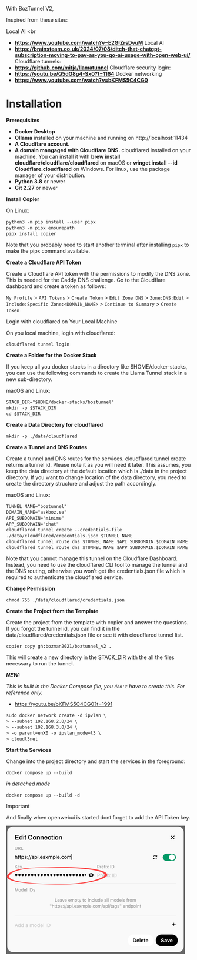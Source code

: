 With BozTunnel V2, 

Inspired from these sites:

Local AI <br
- **https://www.youtube.com/watch?v=E2GIZrsDvuM**
Local AI <br>
- **https://brainsteam.co.uk/2024/07/08/ditch-that-chatgpt-subscription-moving-to-pay-as-you-go-ai-usage-with-open-web-ui/**
Cloudflare tunnels: <br>
- **https://github.com/mitja/llamatunnel**
Cloudflare security login: <br>
- **https://youtu.be/Q5dG8g4-Sx0?t=1164**
Docker networking <br>
- **https://www.youtube.com/watch?v=bKFMS5C4CG0**


# Installation

**Prerequisites**

- **Docker Desktop**
- **Ollama** installed on your machine and running on http://localhost:11434
- **A Cloudflare account.**
- **A domain mangaged with Cloudflare DNS.**
cloudflared installed on your machine. You can install it with **brew install cloudflare/cloudflare/cloudflared** on macOS or **winget install --id Cloudflare.cloudflared** on Windows. For linux, use the package manager of your distribution.
- **Python 3.8** or newer
- **Git 2.27** or newer

**Install Copier**

On Linux:
```
python3 -m pip install --user pipx
python3 -m pipx ensurepath
pipx install copier
```

Note that you probably need to start another terminal after installing ``pipx`` to make the pipx command available.

**Create a Cloudflare API Token**

Create a Cloudflare API token with the permissions to modify the DNS zone. This is needed for the Caddy DNS challenge. Go to the Cloudflare dashboard and create a token as follows:

``My Profile`` > ``API Tokens`` > ``Create Token`` > ``Edit Zone DNS`` > ``Zone:DNS:Edit`` > ``Include:Specific Zone:<DOMAIN_NAME>`` > ``Continue to Summary`` > ``Create Token``

Login with cloudflared on Your Local Machine

On you local machine, login with cloudflared:
````
cloudflared tunnel login
````
**Create a Folder for the Docker Stack**

If you keep all you docker stacks in a directory like $HOME/docker-stacks, you can use the following commands to create the Llama Tunnel stack in a new sub-directory.

macOS and Linux:
````
STACK_DIR="$HOME/docker-stacks/boztunnel"
mkdir -p $STACK_DIR
cd $STACK_DIR
````

**Create a Data Directory for cloudflared**

````
mkdir -p ./data/cloudflared
````

**Create a Tunnel and DNS Routes**

Create a tunnel and DNS routes for the services. cloudflared tunnel create returns a tunnel id. Please note it as you will need it later. This assumes, you keep the data directory at the default location which is ./data in the project directory. If you want to change location of the data directory, you need to create the directory structure and adjust the path accordingly.

macOS and Linux:
````
TUNNEL_NAME="boztunnel"
DOMAIN_NAME="askboz.se"
API_SUBDOMAIN="minime"
APP_SUBDOMAIN="chat"
cloudflared tunnel create --credentials-file ./data/cloudflared/credentials.json $TUNNEL_NAME
cloudflared tunnel route dns $TUNNEL_NAME $API_SUBDOMAIN.$DOMAIN_NAME
cloudflared tunnel route dns $TUNNEL_NAME $APP_SUBDOMAIN.$DOMAIN_NAME
````

Note that you cannot manage this tunnel on the Cloudflare Dashboard. Instead, you need to use the cloudflared CLI tool to manage the tunnel and the DNS routing, otherwise you won't get the credentials.json file which is required to authenticate the cloudflared service.

**Change Permission**
````
chmod 755 ./data/cloudflared/credentials.json
````

**Create the Project from the Template**

Create the project from the template with copier and answer the questions. If you forgot the tunnel id, you can find it in the data/cloudflared/credentials.json file or see it with cloudflared tunnel list.
````
copier copy gh:bozman2021/boztunnel_v2 .
````

This will create a new directory in the STACK_DIR with the all the files necessary to run the tunnel.


***NEW:***

_This is built in the Docker Compose file, you ``don't`` have to create this.
For reference only._

- https://youtu.be/bKFMS5C4CG0?t=1991

````
sudo docker network create -d ipvlan \
> --subnet 192.168.2.0/24 \
> --subnet 192.168.3.0/24 \
> -o parent=enX0 -o ipvlan_mode=l3 \
> cloudl3net
````

**Start the Services**

Change into the project directory and start the services in the foreground:

````
docker compose up --build
````
_in detached mode_

````
docker compose up --build -d
````

> [!IMPORTANT]
> And finally when openwebui is started dont forget to add the API Token key.

![API Token](/doc/images/ollamaapi.png)


